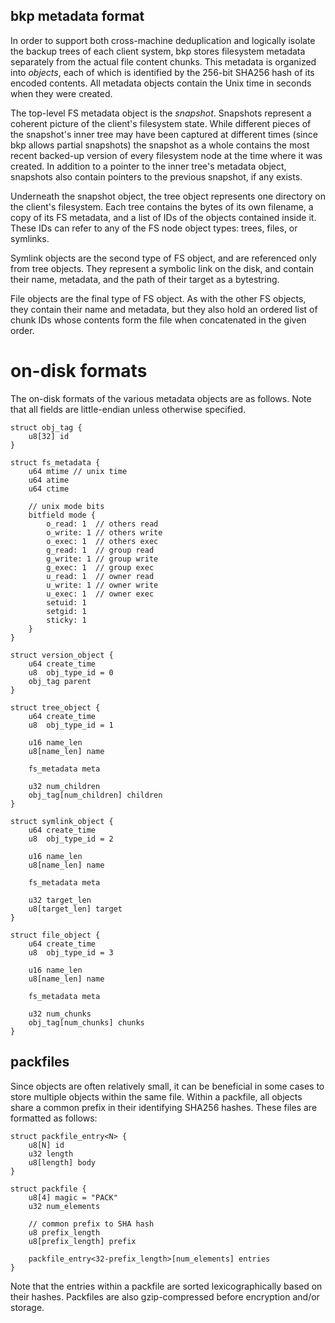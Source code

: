 bkp metadata format
-------------------
In order to support both cross-machine deduplication and logically isolate the
backup trees of each client system, bkp stores filesystem metadata separately
from the actual file content chunks. This metadata is organized into *objects*,
each of which is identified by the 256-bit SHA256 hash of its encoded contents.
All metadata objects contain the Unix time in seconds when they were created.

The top-level FS metadata object is the *snapshot*. Snapshots represent a
coherent picture of the client's filesystem state. While different pieces of the
snapshot's inner tree may have been captured at different times (since bkp
allows partial snapshots) the snapshot as a whole contains the most recent
backed-up version of every filesystem node at the time where it was created. In
addition to a pointer to the inner tree's metadata object, snapshots also
contain pointers to the previous snapshot, if any exists.

Underneath the snapshot object, the tree object represents one directory on the
client's filesystem. Each tree contains the bytes of its own filename, a copy of
its FS metadata, and a list of IDs of the objects contained inside it. These IDs
can refer to any of the FS node object types: trees, files, or symlinks.

Symlink objects are the second type of FS object, and are referenced only from
tree objects. They represent a symbolic link on the disk, and contain their
name, metadata, and the path of their target as a bytestring.

File objects are the final type of FS object. As with the other FS objects, they
contain their name and metadata, but they also hold an ordered list of chunk IDs
whose contents form the file when concatenated in the given order.

on-disk formats
===============
The on-disk formats of the various metadata objects are as follows. Note that
all fields are little-endian unless otherwise specified.

    struct obj_tag {
        u8[32] id
    }

    struct fs_metadata {
        u64 mtime // unix time
        u64 atime
        u64 ctime

        // unix mode bits
        bitfield mode {
            o_read: 1  // others read
            o_write: 1 // others write
            o_exec: 1  // others exec
            g_read: 1  // group read
            g_write: 1 // group write
            g_exec: 1  // group exec
            u_read: 1  // owner read
            u_write: 1 // owner write
            u_exec: 1  // owner exec
            setuid: 1
            setgid: 1
            sticky: 1
        }
    }

    struct version_object {
        u64 create_time
        u8  obj_type_id = 0
        obj_tag parent
    }

    struct tree_object {
        u64 create_time
        u8  obj_type_id = 1

        u16 name_len
        u8[name_len] name

        fs_metadata meta

        u32 num_children
        obj_tag[num_children] children
    }

    struct symlink_object {
        u64 create_time
        u8  obj_type_id = 2

        u16 name_len
        u8[name_len] name

        fs_metadata meta

        u32 target_len
        u8[target_len] target
    }

    struct file_object {
        u64 create_time
        u8  obj_type_id = 3

        u16 name_len
        u8[name_len] name

        fs_metadata meta

        u32 num_chunks
        obj_tag[num_chunks] chunks
    }

packfiles
---------
Since objects are often relatively small, it can be beneficial in some cases to 
store multiple objects within the same file. Within a packfile, all objects
share a common prefix in their identifying SHA256 hashes. These files are
formatted as follows:

    struct packfile_entry<N> {
        u8[N] id
        u32 length
        u8[length] body
    }

    struct packfile {
        u8[4] magic = "PACK"
        u32 num_elements

        // common prefix to SHA hash
        u8 prefix_length
        u8[prefix_length] prefix

        packfile_entry<32-prefix_length>[num_elements] entries
    }

Note that the entries within a packfile are sorted lexicographically based on
their hashes. Packfiles are also gzip-compressed before encryption and/or
storage.
